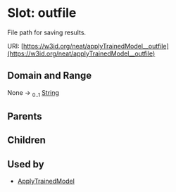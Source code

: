 
# Slot: outfile


File path for saving results.

URI: [https://w3id.org/neat/applyTrainedModel__outfile](https://w3id.org/neat/applyTrainedModel__outfile)


## Domain and Range

None &#8594;  <sub>0..1</sub> [String](types/String.md)

## Parents


## Children


## Used by

 * [ApplyTrainedModel](ApplyTrainedModel.md)
